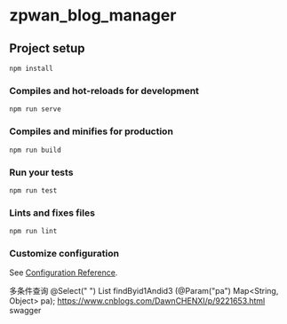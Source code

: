 # zpwan_blog_manager

## Project setup
```
npm install
```

### Compiles and hot-reloads for development
```
npm run serve
```

### Compiles and minifies for production
```
npm run build
```

### Run your tests
```
npm run test
```

### Lints and fixes files
```
npm run lint
```

### Customize configuration
See [Configuration Reference](https://cli.vuejs.org/config/).


多条件查询
@Select(" <script> SELECT id,"      
        "p_t pT," +
        " WHERE " +
        "1+1"+
        " and s = #{pa.s}"+
        " <if test=\"#{pa.d} != null\">and uid = #{pa.d} </if> "+
        " <if test=\"#{pa.d} != null \">and brand_id = #{pa.d} </if> "+
        " <if test=\"#{pa.d1} != null \">and id limit #{pa.d1},#{pa.d2} </if> </script>")
List<CpMsgPayDetail> findByid1Andid3 (@Param("pa") Map<String, Object> pa);
https://www.cnblogs.com/DawnCHENXI/p/9221653.html
swagger
